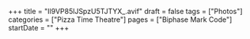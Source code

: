 +++
title = "Il9VP85lJSpzU5TJTYX_.avif"
draft = false
tags = ["Photos"]
categories = ["Pizza Time Theatre"]
pages = ["Biphase Mark Code"]
startDate = ""
+++
